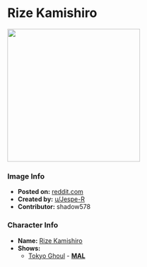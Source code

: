 # Rize Kamishiro

<img src="https://raw.githubusercontent.com/shadow578/Project-Padoru/master/Padoru/U_Jespe-R/tokyo-ghoul-rize.png" height="300">

### Image Info
* **Posted on:**     [reddit.com](https://www.reddit.com/r/Padoru/comments/f27s83/daily_padoru_42_rize_tokyo_ghoul/)
* **Created by:**    [u/Jespe-R](https://github.com/shadow578/Project-Padoru/blob/master/table-of-contents/creators/uJespeR.md)
* **Contributor:**   shadow578

### Character Info
* **Name:**   [Rize Kamishiro](https://myanimelist.net/character/103409)
* **Shows:**
  * [Tokyo Ghoul](https://github.com/shadow578/Project-Padoru/blob/master/table-of-contents/shows/TokyoGhoul.md) - [__MAL__](https://myanimelist.net/manga/33327/Tokyo_Ghoul)


